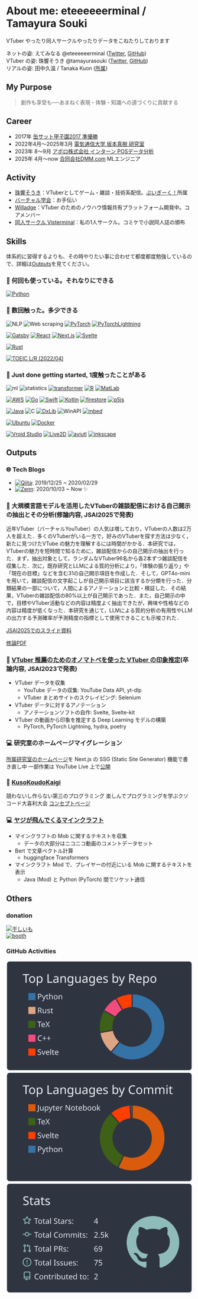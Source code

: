 # About me: eteeeeeerminal / Tamayura Souki
VTuber やったり同人サークルやったりデータをこねたりしております

ネットの姿: えてみなる @eteeeeeerminal ([Twitter](https://twitter.com/eteeeeeerminal), [GitHub](https://github.com/eteeeeeerminal)) \
VTuber の姿: 珠響そうき @tamayurasouki ([Twitter](https://twitter.com/tamayurasouki), [GitHub](https://github.com/tamayura-souki)) \
リアルの姿: 田中久温 / Tanaka Kuon ([所属](https://dmm-corp.com/))

## My Purpose
> 創作も享受も──あまねく表現・体験・知識への道づくりに貢献する

## Career
- 2017年 [缶サット甲子園2017 準優勝](http://www.space-koshien.com/cansat/2017/top.html)
- 2022年4月～2025年3月 [電気通信大学 坂本真樹 研究室](https://www.sakamoto-lab.hc.uec.ac.jp/)
- 2023年 8～9月 [アポロ株式会社 インターン POSデータ分析](https://note.com/apollo132/n/n454174877818)
- 2025年 4月～now [合同会社DMM\.com](https://dmm-corp.com/) MLエンジニア

## Activity
- [珠響そうき](https://www.youtube.com/@tamayurasouki)：VTuberとしてゲーム・雑談・技術系配信。[ぶいぎーく！](https://vgeekpro.com/)所属
- [バーチャル学会](https://vconf.org/portal/)：お手伝い
- [Willadge](https://willadge.wiki/index.php/%E3%83%A1%E3%82%A4%E3%83%B3%E3%83%9A%E3%83%BC%E3%82%B8)：VTuber のためのノウハウ情報共有プラットフォーム開発中。コアメンバー
- [同人サークル Visterminal](https://visterminal.net/)：私の1人サークル。コミケで小説同人誌の頒布

## Skills
体系的に習得するよりも、その時やりたい事に合わせて都度都度勉強しているので、詳細は[Outputs](#outputs)を見てください。

### 💖 何回も使っている。それなりにできる
[![Python](https://img.shields.io/badge/-Python-000?logo=python)](https://www.python.org/)

### 🤏 数回触った。多少できる
![NLP](https://img.shields.io/badge/-NLP_自然言語処理-000)
![Web scraping](https://img.shields.io/badge/-Web_scraping-000)
[![PyTorch](https://img.shields.io/badge/-PyTorch-000?logo=pytorch)](https://pytorch.org/)
[![PyTorchLightning](https://img.shields.io/badge/-PyTorch_Lightning-000?logo=pytorchlightning)](https://www.pytorchlightning.ai/index.html)

[![Gatsby](https://img.shields.io/badge/-Gatsby-000?logo=gatsby)](https://www.gatsbyjs.com/)
[![React](https://img.shields.io/badge/-React-000?logo=react)](https://react.dev/)
[![Next.js](https://img.shields.io/badge/-Next.js-000?logo=nextdotjs)](https://nextjs.org/)
[![Svelte](https://img.shields.io/badge/-Svelte-000?logo=svelte)](https://svelte.jp/)

[![Rust](https://img.shields.io/badge/-Rust-000?logo=rust)](https://www.rust-lang.org/ja)

[![TOEIC L/R (2022/04)](https://img.shields.io/badge/-English_TOEIC_L/R_745-000)](https://www.iibc-global.org/toeic.html)

### 🔰 Just done getting started, 1度触ったことがある
![ml](https://img.shields.io/badge/-Machine_learning-000)
![statistics](https://img.shields.io/badge/-Statistics-000)
[![transformer](https://img.shields.io/badge/-🤗_Hugging_Face_Transformers-000)](https://huggingface.co/)
[![R](https://img.shields.io/badge/-R-000?logo=R)](https://www.r-project.org/)
[![MatLab](https://img.shields.io/badge/-MATLAB-000?logo=matlab)](https://jp.mathworks.com/products/matlab.html)

[![AWS](https://img.shields.io/badge/-AWS-000)](https://aws.amazon.com/jp/)
[![Go](https://img.shields.io/badge/-Go-000?logo=go)](https://go.dev/)
[![Swift](https://img.shields.io/badge/-Swift-000?logo=swift)](https://www.swift.org/)
[![Kotlin](https://img.shields.io/badge/-Kotlin-000?logo=kotlin)](https://developer.android.com/kotlin?hl=ja)
[![firestore](https://img.shields.io/badge/-Firebase_Firestore-000?logo=firebase)](https://firebase.google.com/?hl=ja)
[![p5js](https://img.shields.io/badge/-p5.js-000?logo=p5dotjs)](https://p5js.org/)

[![Java](https://img.shields.io/badge/-Java-000)](https://www.oracle.com/java/)
![C](https://img.shields.io/badge/-C-000?logo=c)
[![DxLib](https://img.shields.io/badge/-DXライブラリ-000)](https://dxlib.xsrv.jp/)
![WinAPI](https://img.shields.io/badge/-Windows_API-000)
[![mbed](https://img.shields.io/badge/-Mbed-000)](https://os.mbed.com/)

[![Ubuntu](https://img.shields.io/badge/-Ubuntu-000?logo=ubuntu)](https://jp.ubuntu.com/)
[![Docker](https://img.shields.io/badge/-Docker-000?logo=docker)](https://www.docker.com/)

[![Vroid Studio](https://img.shields.io/badge/-Vroid_Studio-000)](https://vroid.com/studio)
[![Live2D](https://img.shields.io/badge/-Live2D_model-000)](https://www.live2d.com/)
[![aviutl](https://img.shields.io/badge/-AviUtl-000)](http://spring-fragrance.mints.ne.jp/aviutl/)
[![inkscape](https://img.shields.io/badge/-Inkscape-000)](https://inkscape.org/ja/)


## Outputs
### 🌐 Tech Blogs
- [![Qiita](https://img.shields.io/badge/-Qiita-000?logo=qiita)](https://qiita.com/eteeeeeerminal): 2019/12/25 ~ 2020/02/29
- [![Zenn](https://img.shields.io/badge/-Zenn-000?logo=zenn)](https://zenn.dev/etrnl_tamayura): 2020/10/03 ~ Now ✨

### 📄 大規模言語モデルを活用したVTuberの雑談配信における自己開示の抽出とその分析(修論内容, JSAI2025で発表)
近年VTuber（バーチャルYouTuber）の人気は増しており，VTuberの人数は2万人を超えた．多くのVTuberがいる一方で，好みのVTuberを探す方法は少なく，新たに見つけたVTube の魅力を理解するには時間がかかる．本研究では，VTuberの魅力を短時間で知るために，雑談配信からの自己開示の抽出を行った．まず，抽出対象として，ランダムなVTuber96名から各2本ずつ雑談配信を収集した．次に，既存研究とLLMによる質的分析により，「体験の振り返り」や「現在の目標」などを含む31の自己開示項目を作成した．そして，GPT4o-miniを用いて，雑談配信の文字起こしが自己開示項目に該当するか分類を行った．分類結果の一部について，人間によるアノテーションと比較・検証した．その結果，VTuberの雑談配信の80%以上が自己開示であった．また，自己開示の中で，目標やVTuber活動などの内容は精度よく抽出できたが，興味や性格などの内容は精度が低くなった．本研究を通じて，LLMによる質的分析の有用性やLLMの出力する予測確率が予測精度の指標として使用できることも示唆された．

[JSAI2025でのスライド資料](https://drive.google.com/drive/folders/1WOgQJ0Gwar5S4T0LSFXrdDTG5zFQwNGe?usp=drive_link)

[修論PDF](https://uec.repo.nii.ac.jp/records/2000568)

### 📄 [VTuber 推薦のためのオノマトペを使った VTuber の印象推定](https://doi.org/10.11517/pjsai.JSAI2023.0_4T2GS1002)(卒論内容, JSAI2023で発表)
- VTuber データを収集
  - YouTube データの収集: YouTube Data API, yt-dlp
  - VTuber まとめサイトのスクレイピング: Selenium
- VTuber データに対するアノテーション
  - アノテーションソフトの自作: Svelte, Svelte-kit
- VTuber の動画から印象を推定する Deep Learning モデルの構築
  - PyTorch, PyTorch Lightning, hydra, poetry

### 💻 研究室のホームページマイグレーション
[所属研究室のホームページ](http://www.sakamoto-lab.hc.uec.ac.jp/)を Next.js の SSG (Static Site Generator) 機能で書き直し中
一部作業は YouTube Live 上で[公開](https://www.youtube.com/live/TsWpjSHoLjs?feature=share)

### 🎉 [KusoKoudoKaigi](https://www.youtube.com/playlist?list=PLa0uhE20akZBaO38mz1ZeSHNPAFXlu9vy)
競わないし作らない第三のプログラミング
楽しんでプログラミングを学ぶクソコード大喜利大会
[コンセプトページ](https://github.com/KusoKoudoKaigi/KusoKoudoKaigi)

### 💻 [ヤジが飛んでくるマインクラフト](https://qiita.com/eteeeeeerminal/items/428f0618c775da816519)
- マインクラフトの Mob に関するテキストを収集
  - データの大部分はニコニコ動画のコメントデータセット
- Bert で文章ベクトル計算
  - huggingface Transformers
- マインクラフト Mod で、プレイヤーの付近にいる Mob に関するテキストを表示
  - Java (Mod) と Python (PyTorch) 間でソケット通信


## Others
### donation
[![干しいも](https://img.shields.io/badge/-Amazon_欲しい物リスト-000?color=EAEDED&labelColor=232F3E&logo=amazon)](https://www.amazon.jp/hz/wishlist/ls/19OZ4W4MEH1P3) \
[![booth](https://img.shields.io/badge/-BOOTH_グッズ販売-000?color=EAEDED)](https://tamayura-souki.booth.pm/)

### GitHub Activities
![](https://raw.githubusercontent.com/eteeeeeerminal/eteeeeeerminal/main/profile-summary-card-output/nord_dark/1-repos-per-language.svg)![](https://raw.githubusercontent.com/eteeeeeerminal/eteeeeeerminal/main/profile-summary-card-output/nord_dark/2-most-commit-language.svg)![](https://raw.githubusercontent.com/eteeeeeerminal/eteeeeeerminal/main/profile-summary-card-output/nord_dark/3-stats.svg)

